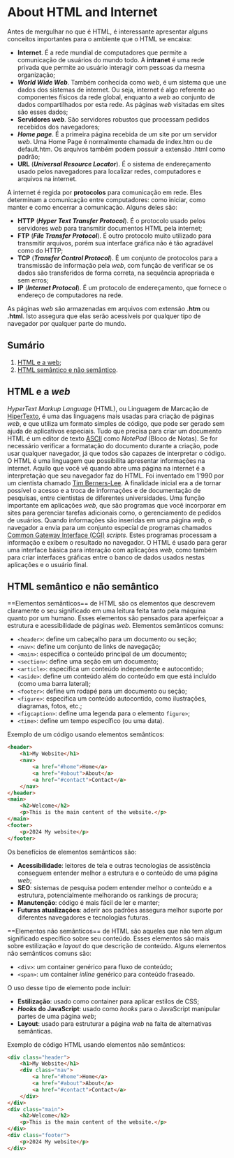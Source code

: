 # About HTML and Internet

Antes de mergulhar no que é HTML, é interessante apresentar alguns conceitos importantes para o ambiente que o HTML se encaixa:

- **Internet**. É a rede mundial de computadores que permite a comunicação de usuários do mundo todo. A **intranet** é uma rede privada que permite ao usuário interagir com pessoas da mesma organização;
- _**World Wide Web**_. Também conhecida como _web_, é um sistema que une dados dos sistemas de internet. Ou seja, internet é algo referente ao componentes físicos da rede global, enquanto a _web_ ao conjunto de dados compartilhados por esta rede. As páginas w*eb* visitadas em sites são esses dados;
- **Servidores _web_**. São servidores robustos que processam pedidos recebidos dos navegadores;
- _**Home page**_. É a primeira página recebida de um site por um servidor _web_. Uma Home Page é normalmente chamada de index.htm ou de default.htm. Os arquivos também podem possuir a extensão .html como padrão;
- **URL** (_**Universal Resource Locator**_). É o sistema de endereçamento usado pelos navegadores para localizar redes, computadores e arquivos na internet.

A internet é regida por **protocolos** para comunicação em rede. Eles determinam a comunicação entre computadores: como iniciar, como manter e como encerrar a comunicação. Alguns deles são:

- **HTTP** (_**Hyper Text Transfer Protocol**_). É o protocolo usado pelos servidores _web_ para transmitir documentos HTML pela internet;
- **FTP** (_**File Transfer Protocol**_). É outro protocolo muito utilizado para transmitir arquivos, porém sua interface gráfica não é tão agradável como do HTTP;
- **TCP** (_**Transfer Control Protocol**_). É um conjunto de protocolos para a transmissão de informação pela _web_, com função de verificar se os dados são transferidos de forma correta, na sequência apropriada e sem erros;
- **IP** (_**Internet Protocol**_). É um protocolo de endereçamento, que fornece o endereço de computadores na rede.

As páginas _web_ são armazenadas em arquivos com extensão **.htm** ou **.html**. Isto assegura que elas serão acessíveis por qualquer tipo de navegador por qualquer parte do mundo.

## Sumário

1. [HTML e a web](#html-e-a-web);
2. [HTML semântico e não semântico](#html-semântico-e-não-semântico).

## HTML e a _web_

_HyperText Markup Language_ (HTML), ou Linguagem de Marcação de [HiperTexto](https://www.w3.org/WhatIs.html), é uma das linguagens mais usadas para criação de páginas _web_, e que utiliza um formato simples de código, que pode ser gerado sem ajuda de aplicativos especiais.
Tudo que precisa para criar um documento HTML é um editor de texto [ASCII](http://www.asciitable.com/) como _NotePad_ (Bloco de Notas). Se for necessário verificar a formatação do documento durante a criação, pode usar qualquer navegador, já que todos são capazes de interpretar o código.
O HTML é uma linguagem que possibilita apresentar informações na internet. Aquilo que você vê quando abre uma página na internet é a interpretação que seu navegador faz do HTML.
Foi inventado em 1'990 por um cientista chamado [Tim Berners-Lee](https://www.w3.org/People/Berners-Lee/). A finalidade inicial era a de tornar possível o acesso e a troca de informações e de documentação de pesquisas, entre cientistas de diferentes universidades.
Uma função importante em aplicações _web_, que são programas que você incorporar em sites para gerenciar tarefas adicionais como, o gerenciamento de pedidos de usuários. Quando informações são inseridas em uma página _web_, o navegador a envia para um conjunto especial de programas chamados [Common Gateway Interface (CGI)](https://web.fe.up.pt/~goii2000/M9/cgi.htm) _scripts_. Estes programas processam a informação e exibem o resultado no navegador.
O HTML é usado para gerar uma interface básica para interação com aplicações _web_, como também para criar interfaces gráficas entre o banco de dados usados nestas aplicações e o usuário final.

## HTML semântico e não semântico

==Elementos semânticos== de HTML são os elementos que descrevem claramente o seu significado em uma leitura feita tanto pela máquina quanto por um humano. Esses elementos são pensados para aperfeiçoar a estrutura e acessibilidade de páginas _web_. Elementos semânticos comuns:

- `<header>`: define um cabeçalho para um documento ou seção;
- `<nav>`: define um conjunto de links de navegação;
- `<main>`: especifica o conteúdo principal de um documento;
- `<section>`: define uma seção em um documento;
- `<article>`: especifica um conteúdo independente e autocontido;
- `<aside>`: define um conteúdo além do conteúdo em que está incluído (como uma barra lateral);
- `<footer>`: define um rodapé para um documento ou seção;
- `<figure>`: especifica um conteúdo autocontido, como ilustrações, diagramas, fotos, etc.;
- `<figcaption>`: define uma legenda para o elemento `figure>`;
- `<time>`: define um tempo específico (ou uma data).

Exemplo de um código usando elementos semânticos:

```html
<header>
	<h1>My Website</h1>
	<nav>
		<a href="#home">Home</a>
		<a href="#about">About</a>
		<a href="#contact">Contact</a>
	</nav>
</header>
<main>
	<h2>Welcome</h2>
	<p>This is the main content of the website.</p>
</main>
<footer>
	<p>2024 My website</p>
</footer>
```

Os benefícios de elementos semânticos são:

- **Acessibilidade**: leitores de tela e outras tecnologias de assistência conseguem entender melhor a estrutura e o conteúdo de uma página _web_;
- **SEO**: sistemas de pesquisa podem entender melhor o conteúdo e a estrutura, potencialmente melhorando os rankings de procura;
- **Manutenção**: código é mais fácil de ler e manter;
- **Futuras atualizações**: aderir aos padrões assegura melhor suporte por diferentes navegadores e tecnologias futuras.

==Elementos não semânticos== de HTML são aqueles que não tem algum significado específico sobre seu conteúdo. Esses elementos são mais sobre estilização e _layout_ do que descrição de conteúdo. Alguns elementos não semânticos comuns são:

- `<div>`: um container genérico para fluxo de conteúdo;
- `<span>`: um container _inline_ genérico para conteúdo fraseado.

O uso desse tipo de elemento pode incluir:

- **Estilização**: usado como container para aplicar estilos de CSS;
- **_Hooks_ do JavaScript**: usado como _hooks_ para o JavaScript manipular partes de uma página _web_;
- **Layout**: usado para estruturar a página _web_ na falta de alternativas semânticas.

Exemplo de código HTML usando elementos não semânticos:

```html
<div class="header">
	<h1>My Website</h1>
	<div class="nav">
		<a href="#home">Home</a>
		<a href="#about">About</a>
		<a href="#contact">Contact</a>
	</div>
</div>
<div class="main">
	<h2>Welcome</h2>
	<p>This is the main content of the website.</p>
</div>
<div class="footer">
	<p>2024 My website</p>
</div>
```
